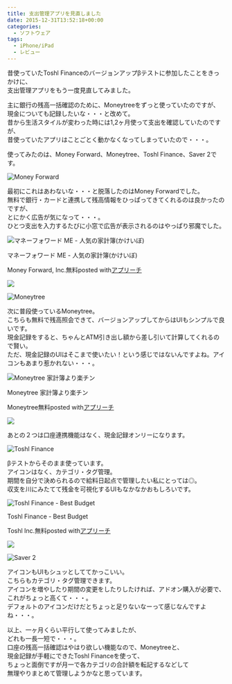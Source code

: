 ```yaml
---
title: 支出管理アプリを見直しました
date: 2015-12-31T13:52:18+00:00
categories:
  - ソフトウェア
tags:
  - iPhone/iPad
  - レビュー
---
```

昔使っていたToshl Financeのバージョンアップβテストに参加したことをきっかけに、  
支出管理アプリをもう一度見直してみました。

主に銀行の残高一括確認のために、Moneytreeをずっと使っていたのですが、  
現金についても記録したいな・・・と改めて。  
昔から生活スタイルが変わった時には1,2ヶ月使って支出を確認していたのですが、  
昔使っていたアプリはことごとく動かなくなってしまっていたので・・・。

使ってみたのは、Money Forward、Moneytree、Toshl Finance、Saver 2です。

<!--more-->

![Money Forward](./m1.png)

最初にこれはあわないな・・・と脱落したのはMoney Forwardでした。  
無料で銀行・カードと連携して残高情報をひっぱってきてくれるのは良かったのですが、  
とにかく広告が気になって・・・。  
ひとつ支出を入力するたびに小窓で広告が表示されるのはやっぱり邪魔でした。

<div class="appreach"><img src="https://is3-ssl.mzstatic.com/image/thumb/Purple124/v4/93/b3/31/93b33195-26c0-f2a7-8a92-a4e8c4521938/source/512x512bb.jpg" alt="マネーフォワード ME - 人気の家計簿(かけいぼ)" class="appreach__icon"><div class="appreach__detail"><p class="appreach__name">マネーフォワード ME - 人気の家計簿(かけいぼ)</p><p class="appreach__info"><span class="appreach__developper">Money Forward, Inc.</span><span class="appreach__price">無料</span><span class="appreach__posted">posted with<a href="https://mama-hack.com/app-reach/" title="アプリーチ" target="_blank" rel="nofollow">アプリーチ</a></span></p></div><div class="appreach__links"><a href="https://apps.apple.com/jp/app/%25E3%2583%259E%25E3%2583%258D%25E3%2583%25BC%25E3%2583%2595%25E3%2582%25A9%25E3%2583%25AF%25E3%2583%25BC%25E3%2583%2589-me-%25E4%25BA%25BA%25E6%25B0%2597%25E3%2581%25AE%25E5%25AE%25B6%25E8%25A8%2588%25E7%25B0%25BF-%25E3%2581%258B%25E3%2581%2591%25E3%2581%2584%25E3%2581%25BC/id594145971?uo=4" rel="nofollow" class="appreach__aslink"><img src="https://nabettu.github.io/appreach/img/itune_ja.svg"></a></div></div>

![Moneytree](./t1.png)

次に普段使っているMoneytree。  
こちらも無料で残高照会できて、バージョンアップしてからはUIもシンプルで良いです。  
現金記録をすると、ちゃんとATM引き出し額から差し引いて計算してくれるので賢い。  
ただ、現金記録のUIはそこまで使いたい！という感じではないんですよね。アイコンもあまり惹かれない・・・。

<div class="appreach"><img src="https://is2-ssl.mzstatic.com/image/thumb/Purple124/v4/75/d7/10/75d71018-ee34-4f81-09b3-2214b196b5c6/source/512x512bb.jpg" alt="Moneytree 家計簿より楽チン" class="appreach__icon"><div class="appreach__detail"><p class="appreach__name">Moneytree 家計簿より楽チン</p><p class="appreach__info"><span class="appreach__developper">Moneytree</span><span class="appreach__price">無料</span><span class="appreach__posted">posted with<a href="https://mama-hack.com/app-reach/" title="アプリーチ" target="_blank" rel="nofollow">アプリーチ</a></span></p></div><div class="appreach__links"><a href="https://apps.apple.com/jp/app/moneytree-%25E5%25AE%25B6%25E8%25A8%2588%25E7%25B0%25BF%25E3%2582%2588%25E3%2582%258A%25E6%25A5%25BD%25E3%2583%2581%25E3%2583%25B3/id586847189?uo=4" rel="nofollow" class="appreach__aslink"><img src="https://nabettu.github.io/appreach/img/itune_ja.svg"></a></div></div>

あとの２つは口座連携機能はなく、現金記録オンリーになります。

![Toshl Finance](./s1.png)

βテストからそのまま使っています。  
アイコンはなく、カテゴリ・タグ管理。  
期間を自分で決められるので給料日起点で管理したい私にとっては◎。  
収支を川にみたてて残金を可視化するUIもなかなかおもしろいです。

<div class="appreach"><img src="https://is3-ssl.mzstatic.com/image/thumb/Purple114/v4/dd/80/75/dd807558-9644-20c1-dca7-dfb252a1606f/source/512x512bb.jpg" alt="Toshl Finance - Best Budget" class="appreach__icon"><div class="appreach__detail"><p class="appreach__name">Toshl Finance - Best Budget</p><p class="appreach__info"><span class="appreach__developper">Toshl Inc.</span><span class="appreach__price">無料</span><span class="appreach__posted">posted with<a href="https://mama-hack.com/app-reach/" title="アプリーチ" target="_blank" rel="nofollow">アプリーチ</a></span></p></div><div class="appreach__links"><a href="https://apps.apple.com/jp/app/toshl-finance-best-budget/id921590251?uo=4" rel="nofollow" class="appreach__aslink"><img src="https://nabettu.github.io/appreach/img/itune_ja.svg"></a></div></div>

![Saver 2](./w1.png)

アイコンもUIもシュッとしててかっこいい。  
こちらもカテゴリ・タグ管理できます。  
アイコンを増やしたり期間の変更をしたりしたければ、アドオン購入が必要で、  
これがちょっと高くて・・・。  
デフォルトのアイコンだけだとちょっと足りないなーって感じなんですよね・・・。

以上、一ヶ月くらい平行して使ってみましたが、  
どれも一長一短で・・・。  
口座の残高一括確認はやはり欲しい機能なので、Moneytreeと、  
現金記録が手軽にできたToshl Financeを使って、  
ちょっと面倒ですが月一で各カテゴリの合計額を転記するなどして  
無理やりまとめて管理しようかなと思っています。
